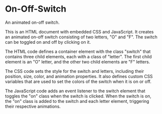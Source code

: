 # On-Off-Switch
An animated on-off switch.

This is an HTML document with embedded CSS and JavaScript. It creates an animated on-off switch consisting of two letters, "O" and "F". The switch can be toggled on and off by clicking on it.

The HTML code defines a container element with the class "switch" that contains three child elements, each with a class of "letter". The first child element is an "O" letter, and the other two child elements are "F" letters.

The CSS code sets the style for the switch and letters, including their position, size, color, and animation properties. It also defines custom CSS variables that are used to set the colors of the switch when it is on or off.

The JavaScript code adds an event listener to the switch element that toggles the "on" class when the switch is clicked. When the switch is on, the "on" class is added to the switch and each letter element, triggering their respective animations.
